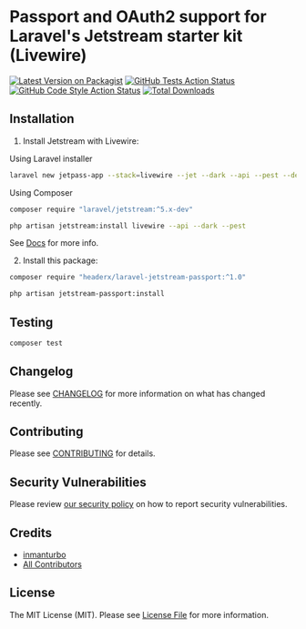 # Passport and OAuth2 support for Laravel's Jetstream starter kit (Livewire)

[![Latest Version on Packagist](https://img.shields.io/packagist/v/headerx/laravel-jetstream-passport.svg?style=flat-square)](https://packagist.org/packages/headerx/laravel-jetstream-passport)
[![GitHub Tests Action Status](https://img.shields.io/github/actions/workflow/status/headerx/laravel-jetstream-passport/test-stubs.yml?branch=main&label=tests&style=flat-square)](https://github.com/headerx/laravel-jetstream-passport/actions?query=workflow%3Atest-stubs+branch%3Amain)
[![GitHub Code Style Action Status](https://img.shields.io/github/actions/workflow/status/headerx/laravel-jetstream-passport/fix-php-code-style-issues.yml?branch=main&label=code%20style&style=flat-square)](https://github.com/headerx/laravel-jetstream-passport/actions?query=workflow%3A"Fix+PHP+code+style+issues"+branch%3Amain)
[![Total Downloads](https://img.shields.io/packagist/dt/headerx/laravel-jetstream-passport.svg?style=flat-square)](https://packagist.org/packages/headerx/laravel-jetstream-passport)

## Installation

1. Install Jetstream with Livewire:

Using Laravel installer

```bash
laravel new jetpass-app --stack=livewire --jet --dark --api --pest --dev
```

Using Composer

```bash
composer require "laravel/jetstream:^5.x-dev"
```

```bash
php artisan jetstream:install livewire --api --dark --pest
```

See [Docs](https://jetstream.laravel.com/installation.html) for more info.

2. Install this package:


```bash
composer require "headerx/laravel-jetstream-passport:^1.0"
```

```bash
php artisan jetstream-passport:install
```

## Testing

```bash
composer test
```

## Changelog

Please see [CHANGELOG](CHANGELOG.md) for more information on what has changed recently.

## Contributing

Please see [CONTRIBUTING](.github/CONTRIBUTING.md) for details.

## Security Vulnerabilities

Please review [our security policy](../../security/policy) on how to report security vulnerabilities.

## Credits

- [inmanturbo](https://github.com/inmanturbo)
- [All Contributors](../../contributors)

## License

The MIT License (MIT). Please see [License File](LICENSE.md) for more information.
